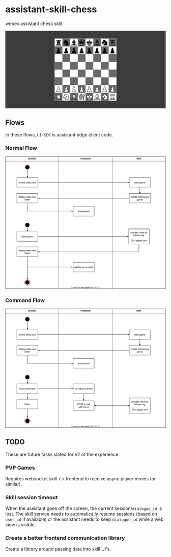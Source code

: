 # assistant-skill-chess
webex assistant chess skill

![Image of Chess](docs/start.png)

## Flows
In these flows, `UI-SDK` is assistant edge client code.
### Normal Flow
![Normal Flow](docs/flows-Normal%20Flow.svg)

### Command Flow
![Command Flow](docs/flows-Command%20Flow.svg)

## TODO
These are future tasks slated for v2 of the experience.

### PVP Games
Requires websocket skill <-> frontend to receive async player moves (or similar).

### Skill session timeout

When the assistant goes off the screen, the current session/`dialogue_id` is lost. The skill service needs to automatically resume sessions (based on `user_id` if available) or the assistant needs to keep `dialogue_id` while a web view is visible.

### Create a better frontend communication library
Create a library around passing data into skill UI's.

